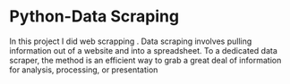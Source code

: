 # Python-Data Scraping
In this project I did web scrapping . Data scraping involves pulling information out of a website and into a spreadsheet. To a dedicated data scraper, the method is an efficient way to grab a great deal of information for analysis, processing, or presentation
